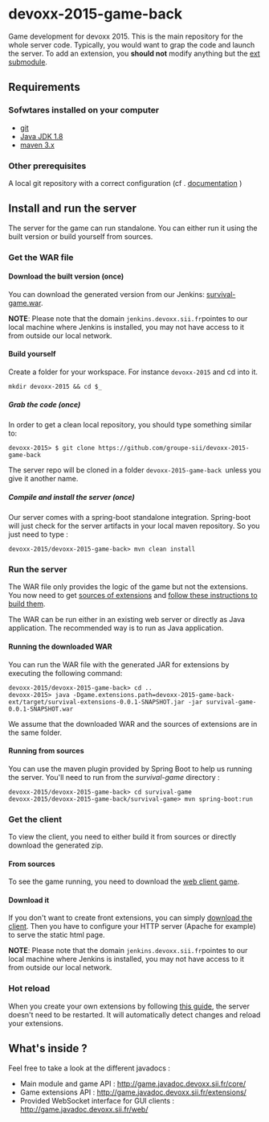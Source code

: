 # devoxx-2015-game-back

Game development for devoxx 2015. This is the main repository for the whole server code. Typically, you would want to grap the code and launch the server. To add an extension, you **should not** modify anything but the [ext  submodule](https://github.com/groupe-sii/devoxx-2015-game-back-ext).


## Requirements

### Sofwtares installed on your computer

* [git](http://git-scm.com/downloads)
* [Java JDK 1.8](http://www.oracle.com/technetwork/java/javase/downloads/jdk8-downloads-2133151.html)
* [maven 3.x](https://maven.apache.org/download.cgi)
 

### Other prerequisites

A local git repository with a correct configuration (cf . [documentation](http://git-scm.com/book/en/v2/Getting-Started-Installing-Git) )


## Install and run the server

The server for the game can run standalone. You can either run it using the built version or build yourself from sources.


### Get the WAR file

#### Download the built version (once)

You can download the generated version from our Jenkins: [survival-game.war](http://jenkins.devoxx.sii.fr/view/Devoxx/job/devoxx-game-back/lastSuccessfulBuild/artifact/survival-game/target/survival-game-0.0.1-SNAPSHOT.war).

**NOTE**: Please note that the domain ```jenkins.devoxx.sii.fr```pointes to our local machine where Jenkins is installed, you may not have access to it from outside our local network.

#### Build yourself

Create a folder for your workspace. For instance ```devoxx-2015``` and cd into it.

````
mkdir devoxx-2015 && cd $_
````

##### Grab the code (once)

In order to get a clean local repository, you should type something similar to:

```
devoxx-2015> $ git clone https://github.com/groupe-sii/devoxx-2015-game-back
```

The server repo will be cloned in a folder ```devoxx-2015-game-back ```unless you give it another name.

##### Compile and install the server (once)

Our server comes with a spring-boot standalone integration. 
Spring-boot will just check for the server artifacts in your local maven repository. 
So you just need to type : 

```
devoxx-2015/devoxx-2015-game-back> mvn clean install
```

### Run the server

The WAR file only provides the logic of the game but not the extensions. You now need to get [sources of extensions](https://github.com/groupe-sii/devoxx-2015-game-back-ext) and [follow these instructions to build them](https://github.com/groupe-sii/devoxx-2015-game-back-ext/blob/master/README.md#get-the-sources).

The WAR can be run either in an existing web server or directly as Java application.
The recommended way is to run as Java application.


#### Running the downloaded WAR

You can run the WAR file with the generated JAR for extensions by executing the following command:
```
devoxx-2015/devoxx-2015-game-back> cd ..
devoxx-2015> java -Dgame.extensions.path=devoxx-2015-game-back-ext/target/survival-extensions-0.0.1-SNAPSHOT.jar -jar survival-game-0.0.1-SNAPSHOT.war
```

We assume that the downloaded WAR and the sources of extensions are in the same folder.


#### Running from sources

You can use the maven plugin provided by Spring Boot to help us running the server. You'll need to run from the *survival-game* directory :

```
devoxx-2015/devoxx-2015-game-back> cd survival-game
devoxx-2015/devoxx-2015-game-back/survival-game> mvn spring-boot:run
```


### Get the client

To view the client, you need to either build it from sources or directly download the generated zip.


#### From sources

To see the game running, you need to download the [web client game](https://github.com/groupe-sii/devoxx-2015-game-front).

#### Download it

If you don't want to create front extensions, you can simply [download the client](http://jenkins.devoxx.sii.fr/job/devoxx-game-front/ws/dist/*zip*/dist.zip). Then you have to configure your HTTP server (Apache for example) to serve the static html page.

**NOTE**: Please note that the domain ```jenkins.devoxx.sii.fr```pointes to our local machine where Jenkins is installed, you may not have access to it from outside our local network.

### Hot reload

When you create your own extensions by following [this guide](https://github.com/groupe-sii/devoxx-2015-game-back-ext/blob/master/README.md#devoxx-2015-game-back-ext), the server doesn't need to be restarted. It will automatically detect changes and reload your extensions.


## What's inside ? 

Feel free to take a look at the different javadocs :
* Main module and game API : http://game.javadoc.devoxx.sii.fr/core/
* Game extensions API : http://game.javadoc.devoxx.sii.fr/extensions/
* Provided WebSocket interface for GUI clients : http://game.javadoc.devoxx.sii.fr/web/

